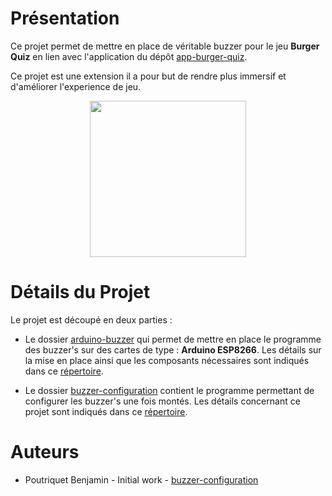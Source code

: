 # Présentation

Ce projet permet de mettre en place de véritable buzzer pour le jeu **Burger Quiz** en lien avec l'application du dépôt [app-burger-quiz](https://github.com/BenjaminPoutriquet35800/app-burger-quiz). 

Ce projet est une extension il a pour but de rendre plus immersif et d'améliorer l'experience de jeu.

<p align="center">
<img src="https://user-images.githubusercontent.com/25900708/65833059-1977d400-e2cc-11e9-8537-901304cfc95d.png?sanitize=true" height="250"> 
</p>

# Détails du Projet

Le projet est découpé en deux parties :

- Le dossier [arduino-buzzer](https://github.com/BenjaminPoutriquet35800/buzzer-configuration/tree/master/arduino-buzzer) qui permet de mettre en place le programme des buzzer's sur des cartes de type : **Arduino ESP8266**.
Les détails sur la mise en place ainsi que les composants nécessaires sont indiqués dans ce [répertoire](https://github.com/BenjaminPoutriquet35800/buzzer-configuration/tree/master/arduino-buzzer).

- Le dossier [buzzer-configuration](https://github.com/BenjaminPoutriquet35800/buzzer-configuration/tree/master/buzzer-configuration) contient le programme permettant de configurer les buzzer's une fois montés.
Les détails concernant ce projet sont indiqués dans ce [répertoire](https://github.com/BenjaminPoutriquet35800/buzzer-configuration/tree/master/buzzer-configuration).

# Auteurs

- Poutriquet Benjamin - Initial work - [buzzer-configuration](https://github.com/BenjaminPoutriquet35800/buzzer-configuration)